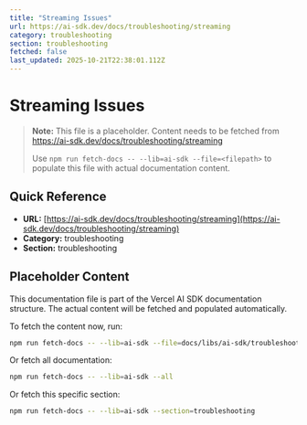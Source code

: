 ```yaml
---
title: "Streaming Issues"
url: https://ai-sdk.dev/docs/troubleshooting/streaming
category: troubleshooting
section: troubleshooting
fetched: false
last_updated: 2025-10-21T22:38:01.112Z
---
```


# Streaming Issues

> **Note:** This file is a placeholder. Content needs to be fetched from https://ai-sdk.dev/docs/troubleshooting/streaming
>
> Use `npm run fetch-docs -- --lib=ai-sdk --file=<filepath>` to populate this file with actual documentation content.

## Quick Reference

- **URL:** [https://ai-sdk.dev/docs/troubleshooting/streaming](https://ai-sdk.dev/docs/troubleshooting/streaming)
- **Category:** troubleshooting
- **Section:** troubleshooting

## Placeholder Content

This documentation file is part of the Vercel AI SDK documentation structure.
The actual content will be fetched and populated automatically.

To fetch the content now, run:

```bash
npm run fetch-docs -- --lib=ai-sdk --file=docs/libs/ai-sdk/troubleshooting/streaming.md
```

Or fetch all documentation:

```bash
npm run fetch-docs -- --lib=ai-sdk --all
```

Or fetch this specific section:

```bash
npm run fetch-docs -- --lib=ai-sdk --section=troubleshooting
```
